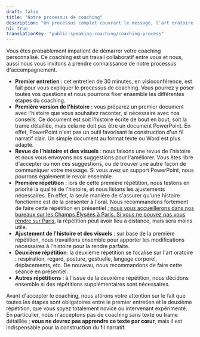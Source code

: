 ```yaml
---
draft: false
title: "Notre processus de coaching"
description: "Un processus complet couvrant le message, l'art oratoire, le storytelling et les visuels."
ni: true
translationKey: "public-speaking-coaching/coaching-process"
---
```


Vous êtes probablement impatient de démarrer votre coaching personnalisé. Ce coaching est un travail collaboratif entre vous et nous, aussi nous vous invitons à prendre connaissance de notre processus d'accompagnement.

* **Premier entretien** : cet entretien de 30 minutes, en visioconférence, est fait pour vous expliquer le processus de coaching. Vous pourrez y poser toutes vos questions et nous pourrons fixer ensemble les différentes étapes du coaching.
* **Première version de l'histoire** : vous préparez un premier document avec l'histoire que vous souhaitez raconter, si nécessaire avec nos conseils. Ce document est soit l'histoire écrite de bout en bout, soit la trame détaillée, mais cela ne doit pas être un document PowerPoint. En effet, PowerPoint n'est pas un outil favorisant la construction d'un fil narratif clair. Un simple document au format texte ou Word est plus adapté.
* **Revue de l'histoire et des visuels** : nous faisons une revue de l'histoire et nous vous envoyons nos suggestions pour l'améliorer. Vous êtes libre d'accepter ou non ces suggestions, ou de trouver une autre façon de communiquer votre message. Si vous avez un support PowerPoint, nous pourrons également le revoir ensemble.
* **Première répétition** : lors de cette première répétition, nous testons en priorité la qualité de l'histoire, et nous listons les ajustements nécessaires. En effet, la seule manière de s'assurer qu'une histoire fonctionne est de la présenter à l'oral. Nous recommandons fortement de faire cette répétition en présentiel ; [nous vous accueillerons dans nos bureaux sur les Champs Élysées à Paris. Si vous ne pouvez pas vous rendre sur Paris](/fr/apropos/), la répétition peut avoir lieu à distance, mais sera moins utile.
* **Ajustement de l'histoire et des visuels** : sur base de la première répétition, nous travaillons ensemble pour apporter les modifications nécessaires à l'histoire pour la rendre parfaite.
* **Deuxième répétition**: la deuxième répétition se focalise sur l'art oratoire : respiration, regard, posture, gestuelle, langage corporel, déplacements, etc. De nouveau, nous recommandons de faire cette séance en présentiel.
* **Autres répétitions** : à l'issue de la deuxième répétition, nous décidons ensemble si des répétitions supplémentaires sont nécessaires.

Avant d'accepter le coaching, nous attirons votre attention sur le fait que toutes les étapes sont obligatoires entre le premier entretien et la deuxième répétition, que vous soyez totalement novice ou intervenant expérimenté. En particulier, nous n'acceptons pas de coaching sans texte ou trame détaillée ; **vous ne devrez pas apprendre ce texte par cœur**, mais il est indispensable pour la construction du fil narratif.
